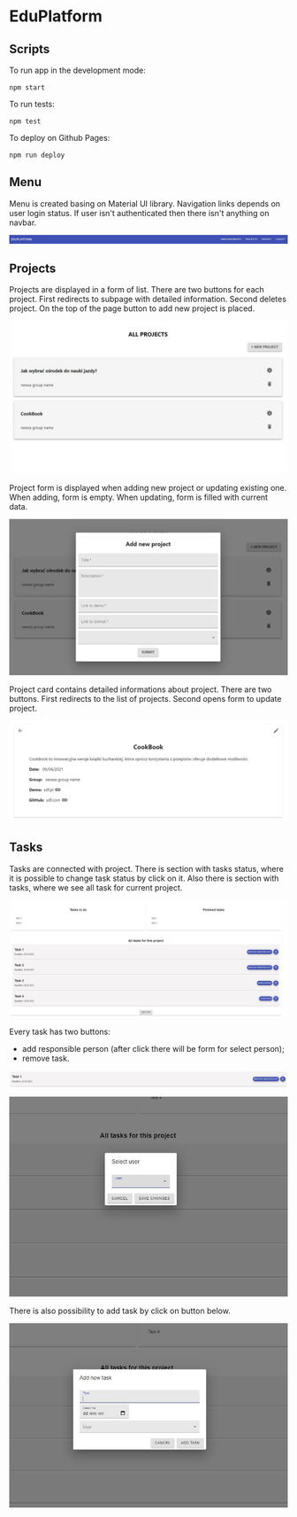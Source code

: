 # EduPlatform

## Scripts

To run app in the development mode:

```
npm start
```

To run tests:

```
npm test
```

To deploy on Github Pages:

```
npm run deploy
```

## Menu
Menu is created basing on Material UI library. Navigation links depends on user login status. If user isn't authenticated then there isn't anything on navbar.

![menu snipped](src/assets/menu.JPG)

## Projects

Projects are displayed in a form of list. There are two buttons for each project. First redirects to subpage with detailed information. Second deletes project. On the top of the page button to add new project is placed.

![projects list snipped](src/assets/projectsList.JPG)

Project form is displayed when adding new project or updating existing one. When adding, form is empty. When updating, form is filled with current data.

![projects form snipped](src/assets/projectForm.JPG)

Project card contains detailed informations about project. There are two buttons. First redirects to the list of projects. Second opens form to update project.

![projects card snipped](src/assets/projectCard.JPG)

## Tasks 
Tasks are connected with project. There is section with tasks status, where it is possible to change task status by click on it. Also there is section with tasks, where we see all task for current project.

![tasks snipped](src/assets/tasks.JPG)

Every task has two buttons: 
- add responsible person (after click there will be form for select person);
- remove task.

![task snipped](src/assets/task.JPG)

![selectUser snipped](src/assets/selectUser.JPG)

There is also possibility to add task by click on button below. 

![addTask snipped](src/assets/addTask.JPG)

